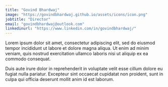 ```yaml
---
title: "Govind Bhardwaj"
image: "https://govindbhardwaj.github.io/assets/icons/icon.png"
jobtitle: "Director"
email: "govindbhardwaj@outlook.com"
linkedinurl: "https://www.linkedin.com/in/govindbhardwaj/"
---
```


Lorem ipsum dolor sit amet, consectetur adipiscing elit, sed do eiusmod tempor incididunt ut labore et dolore magna aliqua. Ut enim ad minim veniam, quis nostrud exercitation ullamco laboris nisi ut aliquip ex ea commodo consequat.

Duis aute irure dolor in reprehenderit in voluptate velit esse cillum dolore eu fugiat nulla pariatur. Excepteur sint occaecat cupidatat non proident, sunt in culpa qui officia deserunt mollit anim id est laborum.
